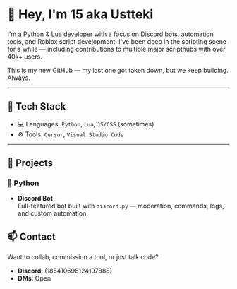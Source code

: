 # 👋 Hey, I'm 15 aka Ustteki

I'm a Python & Lua developer with a focus on Discord bots, automation tools, and Roblox script development. I've been deep in the scripting scene for a while — including contributions to multiple major scripthubs with over 40k+ users. 

This is my new GitHub — my last one got taken down, but we keep building. Always.

---

## 🔧 Tech Stack

- 💻 Languages: `Python`, `Lua`, `JS/CSS` (sometimes)
- ⚙️ Tools: `Cursor`, `Visual Studio Code`

---

## 🧪 Projects

### 🐍 Python

- **Discord Bot**  
  Full-featured bot built with `discord.py` — moderation, commands, logs, and custom automation.

## 📫 Contact

Want to collab, commission a tool, or just talk code?

- **Discord**: (185410698124197888)
- **DMs**: Open
